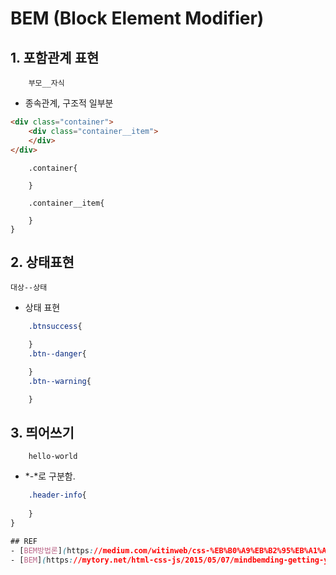 # BEM (Block Element Modifier)

## 1. 포함관계 표현
```
    부모__자식
```
- 종속관계, 구조적 일부분

```html
<div class="container">
    <div class="container__item">
    </div>
</div>
```

```css{
    .container{

    }

    .container__item{

    }
}
```

## 2. 상태표현 
```
대상--상태
```
- 상태 표현


```css
    .btnsuccess{

    }
    .btn--danger{

    }
    .btn--warning{

    }

```

## 3. 띄어쓰기
```
    hello-world
```
- *-*로 구분함.

```css {
    .header-info{
        
    }
}

## REF
- [BEM방법론](https://medium.com/witinweb/css-%EB%B0%A9%EB%B2%95%EB%A1%A0-1-bem-block-element-modifier-1c03034e65a1)
- [BEM](https://mytory.net/html-css-js/2015/05/07/mindbemding-getting-your-head-round-bem-syntax.html)